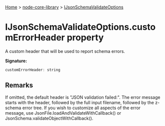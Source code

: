 <!-- docId=node-core-library.ijsonschemavalidateoptions.customerrorheader -->

[Home](./index.md) &gt; [node-core-library](./node-core-library.md) &gt; [IJsonSchemaValidateOptions](./node-core-library.ijsonschemavalidateoptions.md)

# IJsonSchemaValidateOptions.customErrorHeader property

A custom header that will be used to report schema errors.

**Signature:**
```javascript
customErrorHeader: string
```

## Remarks

If omitted, the default header is "JSON validation failed:". The error message starts with the header, followed by the full input filename, followed by the z-schema error tree. If you wish to customize all aspects of the error message, use JsonFile.loadAndValidateWithCallback() or JsonSchema.validateObjectWithCallback().
